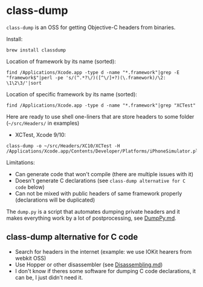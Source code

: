 # class-dump

`class-dump` is an OSS for getting Objective-C headers from binaries.

Install:

`brew install classdump`

Location of framework by its name (sorted):

```
find /Applications/Xcode.app -type d -name "*.framework"|grep -E "framework$"|perl -pe 's/(^.*?\/)([^\/]+?)(\.framework)/\2: \1\2\3/'|sort
```

Location of specific framework by its name (sorted):
```
find /Applications/Xcode.app -type d -name "*.framework"|grep "XCTest"
```

Here are ready to use shell one-liners that are store headers to some folder (`~/src/Headers/` in examples)

- XCTest, Xcode 9/10:

```
class-dump -o ~/src/Headers/XC10/XCTest -H /Applications/Xcode.app/Contents/Developer/Platforms/iPhoneSimulator.platform/Developer/Library/Frameworks/XCTest.framework
```

Limitations:

- Can generate code that won't compile (there are multiple issues with it)
- Doesn't generate C declarations (see `class-dump alternative for C code` below)
- Can not be mixed with public headers of same framework properly (declarations will be duplicated)

The `dump.py` is a script that automates dumping private headers and it makes everything work by a lot of postprocessing, see [DumpPy.md](DumpPy.md).

## class-dump alternative for C code

- Search for headers in the internet (example: we use IOKit hearers from webkit OSS)
- Use Hopper or other disassembler (see [Disassembling.md]([Disassembling.md]))
- I don't know if theres some software for dumping C code declarations, it can be, I just didn't need it.